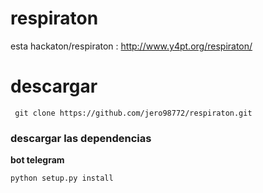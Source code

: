 # respiraton
esta hackaton/respiraton : http://www.y4pt.org/respiraton/

# descargar

	 git clone https://github.com/jero98772/respiraton.git
### descargar las dependencias
**bot telegram**

	python setup.py install
